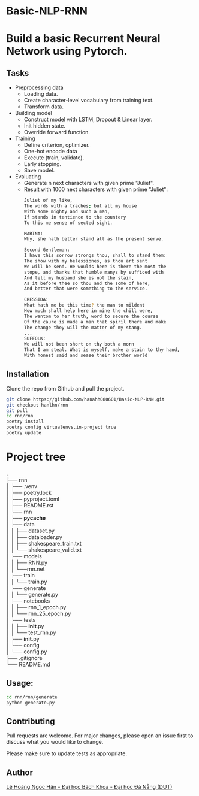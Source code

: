 # Basic-NLP-RNN
# Build a basic Recurrent Neural Network using Pytorch.

## Tasks 
* Preprocessing data
  * Loading data.
  * Create character-level vocabulary from training text.
  * Transform data.
* Building model
  * Construct model with LSTM, Dropout & Linear layer.
  * Init hidden state.
  * Override forward function.
* Training
  * Define criterion, optimizer.
  * One-hot encode data
  * Execute (train, validate).
  * Early stopping. 
  * Save model.
* Evaluating
  * Generate n next characters with given prime "Juliet".
  * Result with 1000 next characters with given prime "Juliet":  
    ```bash 
    Juliet of my like,
    The words with a traches; but all my house
    With some mighty and such a man,
    If stands in tentience to the countery
    To this me sense of sected sight.

    MARINA:
    Why, she hath better stand all as the present serve.

    Second Gentleman:
    I have this sorrow strongs thou, shall to stand them:
    The show with my belessiones, as thou art sent
    We will be send. He woulds here is there the most the
    stope, and thanks that humble manys by sufficed with
    And tell my husband she is not the stain,
    As it before thee so thou and the some of here,
    And better that were something to the service.

    CRESSIDA:
    What hath me be this time? the man to mildent
    How much shall help here in mine the chill were,
    The wantom to her truth, word to secure the course
    Of the caure is made a man that spiril there and make
    The change they will the matter of my stang.
    ...
    SUFFOLK:
    We will not been short on thy both a morn
    That I am steal. What is myself, make a stain to thy hand,
    With honest said and sease their brother world
    ```


## Installation

Clone the repo from Github and pull the project.
```bash
git clone https://github.com/hanahh080601/Basic-NLP-RNN.git
git checkout hanlhn/rnn
git pull
cd rnn/rnn
poetry install
poetry config virtualenvs.in-project true
poetry update
```

# Project tree 
.  
├── rnn          
│     ├── .venv             
│     ├── poetry.lock    
│     ├── pyproject.toml   
│     ├── README.rst  
│     └── rnn   
│           ├── __pycache__  
│           ├── data            
│           │     ├── dataset.py  
│           │     ├── dataloader.py  
│           │     ├── shakespeare_train.txt    
│           │     └── shakespeare_valid.txt                
│           ├── models        
│           │      ├── RNN.py    
│           │      └──rnn.net    
│           ├── train          
│           │      └── train.py   
│           ├── generate              
│           │      └── generate.py    
│           ├── notebooks       
│           │      ├── rnn_1_epoch.py      
│           │      └── rnn_25_epoch.py    
│           ├── tests       
│           │      ├── __init__.py        
│           │      └── test_rnn.py     
│           ├── __init__.py       
│           └── config              
│                  └── config.py     
├── .gitignore                    
└── README.md   

## Usage: 
```bash
cd rnn/rnn/generate
python generate.py
```

## Contributing
Pull requests are welcome. For major changes, please open an issue first to discuss what you would like to change.

Please make sure to update tests as appropriate.

## Author
[Lê Hoàng Ngọc Hân - Đại học Bách Khoa - Đại học Đà Nẵng (DUT)](https://github.com/hanahh080601) 
